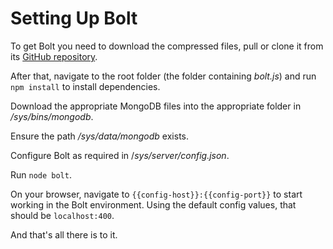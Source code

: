 # Setting Up Bolt

To get Bolt you need to download the compressed files, pull or clone it from its [GitHub repository](https://github.com/Chieze-Franklin/Bolt.js).

After that, navigate to the root folder \(the folder containing _bolt.js_\) and run `npm install` to install dependencies.

Download the appropriate MongoDB files into the appropriate folder in _\/sys\/bins\/mongodb_.

Ensure the path _\/sys\/data\/mongodb_ exists.

Configure Bolt as required in \/_sys\/server\/config.json_.

Run `node bolt`.

On your browser, navigate to `{{config-host}}:{{config-port}}` to start working in the Bolt environment. Using the default config values, that should be `localhost:400`.

And that's all there is to it.

